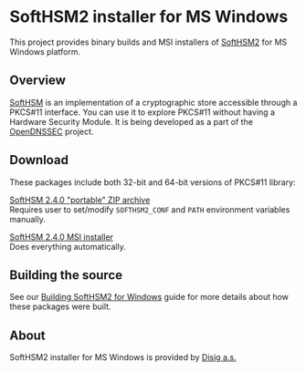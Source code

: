 # SoftHSM2 installer for MS Windows

This project provides binary builds and MSI installers of [SoftHSM2](https://github.com/opendnssec/SoftHSMv2) for MS Windows platform.

## Overview

[SoftHSM](https://www.opendnssec.org/softhsm/) is an implementation of a cryptographic store accessible through a PKCS#11 interface. You can use it to explore PKCS#11 without having a Hardware Security Module. It is being  developed as a part of the [OpenDNSSEC](https://www.opendnssec.org/) project.

## Download

These packages include both 32-bit and 64-bit versions of PKCS#11 library:

[SoftHSM 2.4.0 "portable" ZIP archive](https://github.com/disig/SoftHSM2-for-Windows/releases/download/v2.4.0/SoftHSM2-2.4.0-portable.zip)  
Requires user to set/modify `SOFTHSM2_CONF` and `PATH` environment variables manually.

[SoftHSM 2.4.0 MSI installer](https://github.com/disig/SoftHSM2-for-Windows/releases/download/v2.4.0/SoftHSM2-2.4.0.msi)  
Does everything automatically.

## Building the source

See our [Building SoftHSM2 for Windows](BUILDING.md) guide for more details about how these packages were built.

## About

SoftHSM2 installer for MS Windows is provided by [Disig a.s.](https://www.disig.sk)
